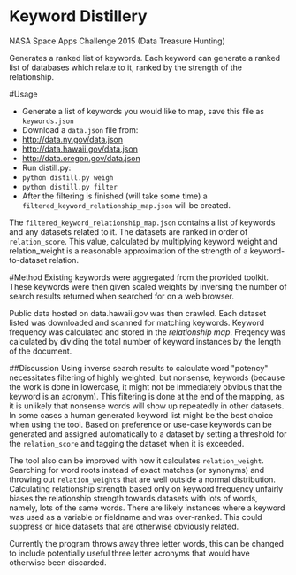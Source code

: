 # Keyword Distillery
NASA Space Apps Challenge 2015 (Data Treasure Hunting)

Generates a ranked list of keywords. Each keyword can generate a ranked list of databases which relate to it, ranked by the strength of the relationship.

#Usage
* Generate a list of keywords you would like to map, save this file as `keywords.json`
* Download a `data.json` file from:
 * http://data.ny.gov/data.json
 * http://data.hawaii.gov/data.json
 * http://data.oregon.gov/data.json
* Run distill.py:
 * `python distill.py weigh`
 * `python distill.py filter`
* After the filtering is finished (will take some time) a `filtered_keyword_relationship_map.json` will be created.

The `filtered_keyword_relationship_map.json` contains a list of keywords and any datasets related to it. The datasets are ranked in order of `relation_score`. This value, calculated by multiplying keyword weight and relation_weight is a reasonable approximation of the strength of a keyword-to-dataset relation.

#Method
Existing keywords were aggregated from the provided toolkit. These keywords were then given scaled weights by inversing the number of search results returned when searched for on a web browser.

Public data hosted on data.hawaii.gov was then crawled. Each dataset listed was downloaded and scanned for matching keywords. Keyword frequency was calculated and stored in the *relationship map*. Freqency was calculated by dividing the total number of keyword instances by the length of the document.

##Discussion
Using inverse search results to calculate word "potency" necessitates filtering of highly weighted, but nonsense, keywords (because the work is done in lowercase, it might not be immediately obvious that the keyword is an acronym). This filtering is done at the end of the mapping, as it is unlikely that nonsense words will show up repeatedly in other datasets. In some cases a human generated keyword list might be the best choice when using the tool. Based on preference or use-case keywords can be generated and assigned automatically to a dataset by setting a threshold for the `relation_score` and tagging the dataset when it is exceeded.

The tool also can be improved with how it calculates `relation_weight`. Searching for word roots instead of exact matches (or synonyms) and throwing out `relation_weight`s that are well outside a normal distribution. Calculating relationship strength based only on keyword frequency unfairly biases the relationship strength towards datasets with lots of words, namely, lots of the same words. There are likely instances where a keyword was used as a variable or fieldname and was over-ranked. This could suppress or hide datasets that are otherwise obviously related.

Currently the program throws away three letter words, this can be changed to include potentially useful three letter acronyms that would have otherwise been discarded.